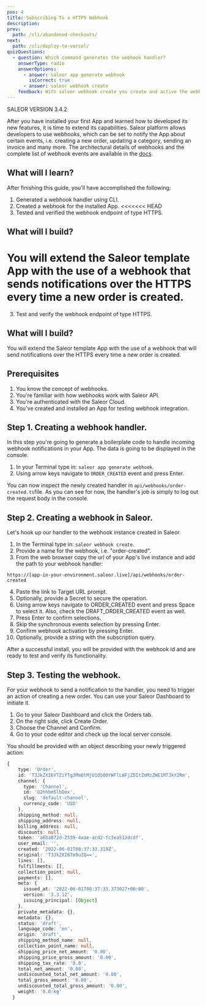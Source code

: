 ```yaml
---
pos: 4
title: Subscribing To a HTTPS Webhook
description:
prev:
  path: /cli/abandoned-checkouts/
next:
  path: /cli/deploy-to-vercel/
quizQuestions:
  - question: Which command generates the webhook handler?
    answerType: radio
    answerOptions:
      - answer: saleor app generate webhook
        isCorrect: true
      - answer: saleor webhook create
    feedback: With saleor webhook create you create and active the webhook at Saleor.
---
```


SALEOR VERSION
3.4.2

After you have installed your first App and learned how to developed its new features, it is time to extend its capabilities. Saleor platform allows developers to use webhooks, which can be set to notify the App about certain events, i.e. creating a new order, updating a category, sending an invoice and many more. The architectural details of webhooks and the complete list of webhook events are available in the [docs](https://docs.saleor.io/docs/3.x/developer/extending/apps/asynchronous-webhooks).

## What will I learn?

After finishing this guide, you'll have accomplished the following:

1. Generated a webhook handler using CLI.
2. Created a webhook for the installed App.
   <<<<<<< HEAD
3. Tested and verified the webhook endpoint of type HTTPS.

## What will I build?

# You will extend the Saleor template App with the use of a webhook that sends notifications over the HTTPS every time a new order is created.

3. Test and verify the webhook endpoint of type HTTPS.

## What will I build?

You will extend the Saleor template App with the use of a webhook that will send notifications over the HTTPS every time a new order is created.

## Prerequisites

1. You know the concept of webhooks.
2. You're familiar with how webhooks work with Saleor API.
3. You're authenticated with the Saleor Cloud.
4. You've created and installed an App for testing webhook integration.

## Step 1. Creating a webhook handler.

In this step you're going to generate a boilerplate code to handle incoming webhook notifications in your App. The data is going to be displayed in the console.

1. In your Terminal type in: `saleor app generate webhook`.
2. Using arrow keys navigate to `ORDER_CREATED` event and press Enter.

You can now inspect the newly created handler in `api/webhooks/order-created.ts`file. As you can see for now, the handler's job is simply to log out the request body in the console.

## Step 2. Creating a webhook in Saleor.

Let's hook up our handler to the webhook instance created in Saleor.

1. In the Terminal type in: `saleor webhook create`.
2. Provide a name for the webhook, i.e. "order-created".
3. From the web browser copy the url of your App's live instance and add the path to your webhook handler:

`https://[app-in-your-environment.saleor.live]/api/webhooks/order-created`

4. Paste the link to Target URL prompt.
5. Optionally, provide a Secret to secure the operation.
6. Using arrow keys navigate to ORDER_CREATED event and press Space to select it. Also, check the DRAFT_ORDER_CREATED event as well.
7. Press Enter to confirm selections.
8. Skip the synchronous events selection by pressing Enter.
9. Confirm webhook activation by pressing Enter.
10. Optionally, provide a string with the subscription query.

After a successful install, you will be provided with the webhook id and are ready to test and verify its functionality.

## Step 3. Testing the webhook.

For your webhook to send a notification to the handler, you need to trigger an action of creating a new order. You can use your Saleor Dashboard to initiate it.

1. Go to your Saleor Dashboard and click the Orders tab.
2. On the right side, click Create Order.
3. Choose the Channel and Confirm.
4. Go to your code editor and check up the local server console.

You should be provided with an object describing your newly triggered action:

```ts
{
    type: 'Order',
    id: 'T3JkZXI6YTZiYTg3MmQtMjU1OS00YWFlLWFjZDItZmMzZWE1MTJkY2Rm',
    channel: {
      type: 'Channel',
      id: 'Q2hhbm5lbDox',
      slug: 'default-channel',
      currency_code: 'USD'
    },
    shipping_method: null,
    shipping_address: null,
    billing_address: null,
    discounts: null,
    token: 'a6ba872d-2559-4aae-acd2-fc3ea512dcdf',
    user_email: '',
    created: '2022-06-01T08:37:33.319Z',
    original: 'T3JkZXI6Tm9uZQ==',
    lines: [],
    fulfillments: [],
    collection_point: null,
    payments: [],
    meta: {
      issued_at: '2022-06-01T08:37:33.373027+00:00',
      version: '3.3.12',
      issuing_principal: [Object]
    },
    private_metadata: {},
    metadata: {},
    status: 'draft',
    language_code: 'en',
    origin: 'draft',
    shipping_method_name: null,
    collection_point_name: null,
    shipping_price_net_amount: '0.00',
    shipping_price_gross_amount: '0.00',
    shipping_tax_rate: '0.0',
    total_net_amount: '0.00',
    undiscounted_total_net_amount: '0.00',
    total_gross_amount: '0.00',
    undiscounted_total_gross_amount: '0.00',
    weight: '0.0:kg'
  }
```

